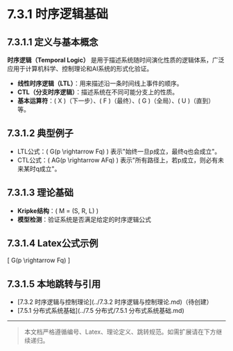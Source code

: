 # 7.3.1 时序逻辑基础

## 7.3.1.1 定义与基本概念

**时序逻辑（Temporal Logic）** 是用于描述系统随时间演化性质的逻辑体系，广泛应用于计算机科学、控制理论和AI系统的形式化验证。

- **线性时序逻辑（LTL）**：用来描述沿一条时间线上事件的顺序。
- **CTL（分支时序逻辑）**：描述系统在不同可能分支上的性质。
- **基本运算符**：\( X \)（下一步）、\( F \)（最终）、\( G \)（全局）、\( U \)（直到）等。

## 7.3.1.2 典型例子

- LTL公式：\( G(p \rightarrow Fq) \) 表示"始终一旦p成立，最终q也会成立"。
- CTL公式：\( AG(p \rightarrow AFq) \) 表示"所有路径上，若p成立，则必有未来某时q成立"。

## 7.3.1.3 理论基础

- **Kripke结构**：\( M = (S, R, L) \)
- **模型检测**：验证系统是否满足给定的时序逻辑公式

## 7.3.1.4 Latex公式示例

\[
G(p \rightarrow Fq)
\]

## 7.3.1.5 本地跳转与引用

- [7.3.2 时序逻辑与控制理论](../7.3.2 时序逻辑与控制理论.md)（待创建）
- [7.5.1 分布式系统基础](../7.5 分布式/7.5.1 分布式系统基础.md)

---

> 本文档严格遵循编号、Latex、理论定义、跳转规范。如需扩展请在下方继续递归。

